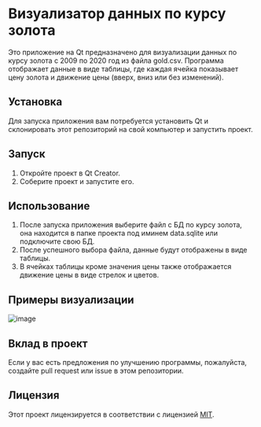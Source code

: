# Визуализатор данных по курсу золота

Это приложение на Qt предназначено для визуализации данных по курсу золота с 2009 по 2020 год из файла gold.csv. Программа отображает данные в виде таблицы, где каждая ячейка показывает цену золота и движение цены (вверх, вниз или без изменений).

## Установка

Для запуска приложения вам потребуется установить Qt и склонировать этот репозиторий на свой компьютер и запустить проект.


## Запуск

1. Откройте проект в Qt Creator.
2. Соберите проект и запустите его.


## Использование

1. После запуска приложения выберите файл с БД по курсу золота, она находится в папке проекта под иминем data.sqlite или подключите свою БД.
2. После успешного выбора файла, данные будут отображены в виде таблицы.
3. В ячейках таблицы кроме значения цены также отображается движение цены в виде стрелок и цветов.

## Примеры визуализации
![image](https://github.com/Akapulka00/ModelVive/assets/91537466/549ff400-2395-4c38-b4e1-bfa082122992)


## Вклад в проект

Если у вас есть предложения по улучшению программы, пожалуйста, создайте pull request или issue в этом репозитории.

## Лицензия

Этот проект лицензируется в соответствии с лицензией [MIT](LICENSE).
